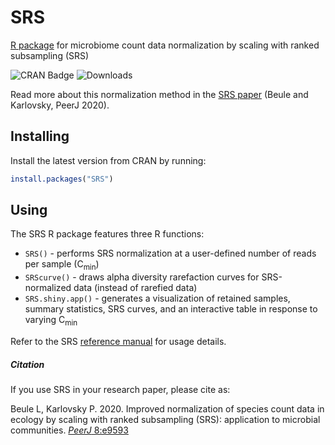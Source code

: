 # SRS
[R package](https://cran.r-project.org/package=SRS) for microbiome count data normalization by scaling with ranked subsampling (SRS)

![CRAN Badge](http://www.r-pkg.org/badges/version/SRS)  ![Downloads](https://cranlogs.r-pkg.org/badges/grand-total/SRS)

Read more about this normalization method in the [SRS paper](https://doi.org/10.7717/peerj.9593) (Beule and Karlovsky, PeerJ 2020).

## Installing

Install the latest version from CRAN by running:
```R
install.packages("SRS")
```
## Using

The SRS R package features three R functions:
* `SRS()` - performs SRS normalization at a user-defined number of reads per sample (C<sub>min</sub>)
* `SRScurve()` -  draws alpha diversity rarefaction curves for SRS-normalized data (instead of rarefied data)
* `SRS.shiny.app()` - generates a visualization of retained samples, summary statistics, SRS curves, and an interactive table in response to varying C<sub>min</sub>

Refer to the SRS [reference manual](https://cran.r-project.org/web/packages/SRS/SRS.pdf) for usage details.

##### Citation
If you use SRS in your research paper, please cite as:

Beule L, Karlovsky P. 2020. Improved normalization of species count data in ecology by scaling with ranked subsampling (SRS): application to microbial communities. [*PeerJ* 8:e9593](https://doi.org/10.7717/peerj.9593)
<!---Change the proposed cite to the practical guide later--->
